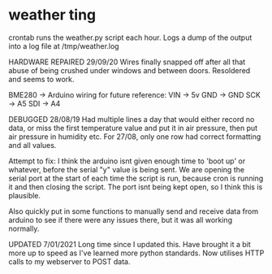 # weather ting

crontab runs the weather.py script each hour. Logs a dump of the output into a log file at /tmp/weather.log

HARDWARE REPAIRED 29/09/20
Wires finally snapped off after all that abuse of being crushed under windows and between doors.
Resoldered and seems to work.

BME280 -> Arduino wiring for future reference:
VIN -> 5v
GND -> GND
SCK -> A5
SDI -> A4

DEBUGGED 28/08/19
Had multiple lines a day that would either record no data, or miss the first temperature value and put it in air
pressure, then put air pressure in humidity etc. For 27/08, only one row had correct formatting and all values.

Attempt to fix: I think the arduino isnt given enough time to 'boot up' or whatever, before the serial "y" value
is being sent. We are opening the serial port at the start of each time the script is run, because cron is running
it and then closing the script. The port isnt being kept open, so I think this is plausible.

Also quickly put in some functions to manually send and receive data from arduino to see if there were any issues
there, but it was all working normally.

UPDATED 7/01/2021
Long time since I updated this. Have brought it a bit more up to speed as I've learned more python standards. Now utilises HTTP calls to my webserver to POST data.
